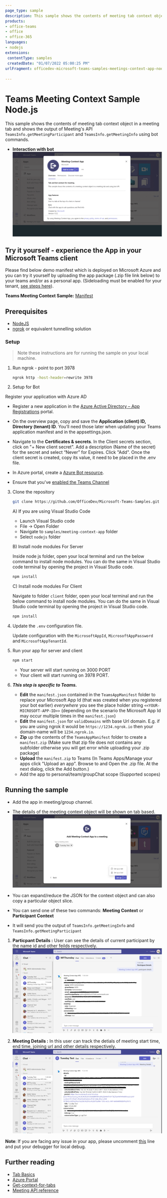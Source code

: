 ```yaml
---
page_type: sample
description: This sample shows the contents of meeting tab context object in a meeting tab and using bot's meeting API, meeting participant details and meeting details are sent to user.
products:
- office-teams
- office
- office-365
languages:
- nodejs
extensions:
 contentType: samples
 createdDate: "01/07/2022 05:00:25 PM"
urlFragment: officedev-microsoft-teams-samples-meetings-context-app-nodejs

---
```


# Teams Meeting Context Sample Node.js

This sample shows the contents of meeting tab context object in a meeting tab and shows the output of Meeting's API `TeamsInfo.getMeetingParticipant` and `TeamsInfo.getMeetingInfo` using bot commands.

- **Interaction with bot**
![meeting-context](Images/meeting-context.gif)

## Try it yourself - experience the App in your Microsoft Teams client
Please find below demo manifest which is deployed on Microsoft Azure and you can try it yourself by uploading the app package (.zip file link below) to your teams and/or as a personal app. (Sideloading must be enabled for your tenant, [see steps here](https://docs.microsoft.com/microsoftteams/platform/concepts/build-and-test/prepare-your-o365-tenant#enable-custom-teams-apps-and-turn-on-custom-app-uploading)).

**Teams Meeting Context Sample:** [Manifest](/samples/meetings-context-app/csharp/demo-manifest/meetings-context-app.zip)

## Prerequisites

- [NodeJS](https://nodejs.org/en/)
- [ngrok](https://ngrok.com/) or equivalent tunnelling solution

### Setup 
> Note these instructions are for running the sample on your local machine.

1) Run ngrok - point to port 3978

    ```bash
    ngrok http -host-header=rewrite 3978
    ```

2) Setup for Bot

Register your application with Azure AD

- Register a new application in the [Azure Active Directory – App Registrations](https://go.microsoft.com/fwlink/?linkid=2083908) portal.
- On the overview page, copy and save the **Application (client) ID, Directory (tenant) ID**. You’ll need those later when updating your Teams application manifest and in the appsettings.json.
- Navigate to the **Certificates & secrets**. In the Client secrets section, click on "+ New client secret". Add a description (Name of the secret) for the secret and select “Never” for Expires. Click "Add". Once the client secret is created, copy its value, it need to be placed in the .env file.

- In Azure portal, create a [Azure Bot resource](https://docs.microsoft.com/azure/bot-service/bot-builder-authentication?view=azure-bot-service-4.0&tabs=csharp%2Caadv2).

- Ensure that you've [enabled the Teams Channel](https://docs.microsoft.com/azure/bot-service/channel-connect-teams?view=azure-bot-service-4.0)

3) Clone the repository

    ```bash
    git clone https://github.com/OfficeDev/Microsoft-Teams-Samples.git
    ```

   A) If you are using Visual Studio Code

    - Launch Visual Studio code
    - File -> Open Folder
    - Navigate to `samples/meeting-context-app` folder
    - Select `nodejs` folder

   B) Install node modules For Server

   Inside node js folder, open your local terminal and run the below command to install node modules. You can do the same in Visual Studio code terminal by opening the project in Visual Studio code.

    ```bash
    npm install
    ```

   C) Install node modules For Client

   Navigate to folder `client` folder, open your local terminal and run the below command to install node modules. You can do the same in Visual Studio code terminal by opening the project in Visual Studio code.

    ```bash
    npm install
    ```


4) Update the `.env` configuration file.

   Update configuration with the ```MicrosoftAppId```,  ```MicrosoftAppPassword``` and ```MicrosoftAppTenantId```.

6) Run your app for server and client

    ```bash
    npm start
    ```

    - Your server will start running on 3000 PORT
    - Your client will start running on 3978 PORT.

7) __*This step is specific to Teams.*__
    - **Edit** the `manifest.json` contained in the  `TeamsAppManifest` folder to replace your Microsoft App Id (that was created when you registered your bot earlier) *everywhere* you see the place holder string `<<YOUR-MICROSOFT-APP-ID>>` (depending on the scenario the Microsoft App Id may occur multiple times in the `manifest.json`)
    - **Edit** the `manifest.json` for `validDomains` with base Url domain. E.g. if you are using ngrok it would be `https://1234.ngrok.io` then your domain-name will be `1234.ngrok.io`.
    - **Zip** up the contents of the `TeamsAppManifest` folder to create a `manifest.zip` (Make sure that zip file does not contains any subfolder otherwise you will get error while uploading your .zip package)
    - **Upload** the `manifest.zip` to Teams (In Teams Apps/Manage your apps click "Upload an app". Browse to and Open the .zip file. At the next dialog, click the Add button.)
    - Add the app to personal/team/groupChat scope (Supported scopes)
     

## Running the sample

- Add the app in meeting/group channel.
- The details of the meeting context object will be shown on tab based.
![participant context](Images/Setup-Tab-Bot.png)

- You can expand/reduce the JSON for the context object and can also copy a particular object slice.
- You can send one of these two commands: **Meeting Context** or **Participant Context**
- It will send you the output of `TeamsInfo.getMeetingInfo` and `TeamsInfo.getMeetingParticipant`

1. **Particpant Details :** User can see the details of current participant by the name id and other feilds respectively.
![participant context](Images/Participant-Details.png)

2. **Meeting Details :** In this user can track the detials of meeting start time, end time, joining url and other details respectively.
![meeting context](Images/Meeting-Details.png) 

**Note**: If you are facing any issue in your app, please uncomment [this](https://github.com/OfficeDev/Microsoft-Teams-Samples/blob/main/samples/meetings-context-app/nodejs/server/index.js#L44) line and put your debugger for local debug.

## Further reading

- [Tab Basics](https://docs.microsoft.com/microsoftteams/platform/tabs/how-to/create-channel-group-tab?pivots=node-java-script)
- [Azure Portal](https://portal.azure.com)
- [Get-context-for-tabs](https://docs.microsoft.com/microsoftteams/platform/tabs/how-to/access-teams-context#retrieve-context-in-private-channels)
- [Meeting API reference](https://docs.microsoft.com/microsoftteams/platform/apps-in-teams-meetings/api-references?tabs=dotnet)